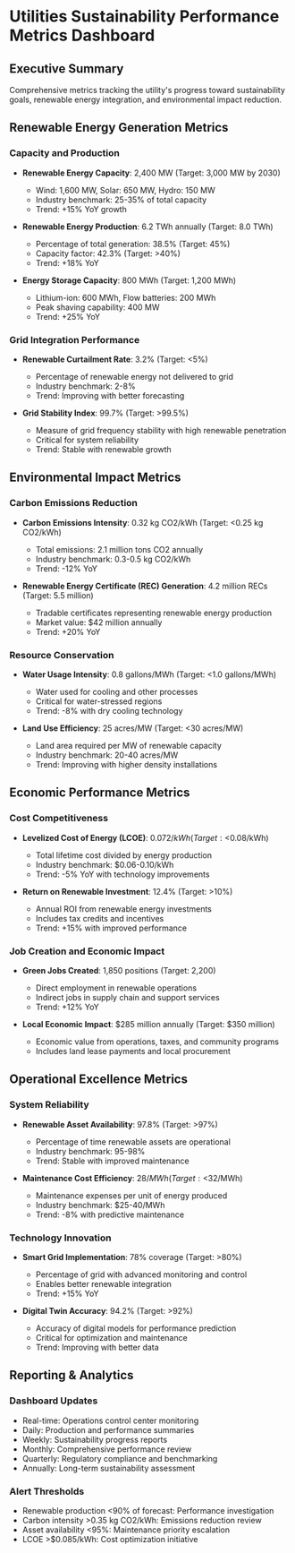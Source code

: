 # Utilities Sustainability Performance Metrics Dashboard

## Executive Summary
Comprehensive metrics tracking the utility's progress toward sustainability goals, renewable energy integration, and environmental impact reduction.

## Renewable Energy Generation Metrics

### Capacity and Production
- **Renewable Energy Capacity**: 2,400 MW (Target: 3,000 MW by 2030)
  - Wind: 1,600 MW, Solar: 650 MW, Hydro: 150 MW
  - Industry benchmark: 25-35% of total capacity
  - Trend: +15% YoY growth

- **Renewable Energy Production**: 6.2 TWh annually (Target: 8.0 TWh)
  - Percentage of total generation: 38.5% (Target: 45%)
  - Capacity factor: 42.3% (Target: >40%)
  - Trend: +18% YoY

- **Energy Storage Capacity**: 800 MWh (Target: 1,200 MWh)
  - Lithium-ion: 600 MWh, Flow batteries: 200 MWh
  - Peak shaving capability: 400 MW
  - Trend: +25% YoY

### Grid Integration Performance
- **Renewable Curtailment Rate**: 3.2% (Target: <5%)
  - Percentage of renewable energy not delivered to grid
  - Industry benchmark: 2-8%
  - Trend: Improving with better forecasting

- **Grid Stability Index**: 99.7% (Target: >99.5%)
  - Measure of grid frequency stability with high renewable penetration
  - Critical for system reliability
  - Trend: Stable with renewable growth

## Environmental Impact Metrics

### Carbon Emissions Reduction
- **Carbon Emissions Intensity**: 0.32 kg CO2/kWh (Target: <0.25 kg CO2/kWh)
  - Total emissions: 2.1 million tons CO2 annually
  - Industry benchmark: 0.3-0.5 kg CO2/kWh
  - Trend: -12% YoY

- **Renewable Energy Certificate (REC) Generation**: 4.2 million RECs (Target: 5.5 million)
  - Tradable certificates representing renewable energy production
  - Market value: $42 million annually
  - Trend: +20% YoY

### Resource Conservation
- **Water Usage Intensity**: 0.8 gallons/MWh (Target: <1.0 gallons/MWh)
  - Water used for cooling and other processes
  - Critical for water-stressed regions
  - Trend: -8% with dry cooling technology

- **Land Use Efficiency**: 25 acres/MW (Target: <30 acres/MW)
  - Land area required per MW of renewable capacity
  - Industry benchmark: 20-40 acres/MW
  - Trend: Improving with higher density installations

## Economic Performance Metrics

### Cost Competitiveness
- **Levelized Cost of Energy (LCOE)**: $0.072/kWh (Target: <$0.08/kWh)
  - Total lifetime cost divided by energy production
  - Industry benchmark: $0.06-0.10/kWh
  - Trend: -5% YoY with technology improvements

- **Return on Renewable Investment**: 12.4% (Target: >10%)
  - Annual ROI from renewable energy investments
  - Includes tax credits and incentives
  - Trend: +15% with improved performance

### Job Creation and Economic Impact
- **Green Jobs Created**: 1,850 positions (Target: 2,200)
  - Direct employment in renewable operations
  - Indirect jobs in supply chain and support services
  - Trend: +12% YoY

- **Local Economic Impact**: $285 million annually (Target: $350 million)
  - Economic value from operations, taxes, and community programs
  - Includes land lease payments and local procurement

## Operational Excellence Metrics

### System Reliability
- **Renewable Asset Availability**: 97.8% (Target: >97%)
  - Percentage of time renewable assets are operational
  - Industry benchmark: 95-98%
  - Trend: Stable with improved maintenance

- **Maintenance Cost Efficiency**: $28/MWh (Target: <$32/MWh)
  - Maintenance expenses per unit of energy produced
  - Industry benchmark: $25-40/MWh
  - Trend: -8% with predictive maintenance

### Technology Innovation
- **Smart Grid Implementation**: 78% coverage (Target: >80%)
  - Percentage of grid with advanced monitoring and control
  - Enables better renewable integration
  - Trend: +15% YoY

- **Digital Twin Accuracy**: 94.2% (Target: >92%)
  - Accuracy of digital models for performance prediction
  - Critical for optimization and maintenance
  - Trend: Improving with better data

## Reporting & Analytics

### Dashboard Updates
- Real-time: Operations control center monitoring
- Daily: Production and performance summaries
- Weekly: Sustainability progress reports
- Monthly: Comprehensive performance review
- Quarterly: Regulatory compliance and benchmarking
- Annually: Long-term sustainability assessment

### Alert Thresholds
- Renewable production <90% of forecast: Performance investigation
- Carbon intensity >0.35 kg CO2/kWh: Emissions reduction review
- Asset availability <95%: Maintenance priority escalation
- LCOE >$0.085/kWh: Cost optimization initiative